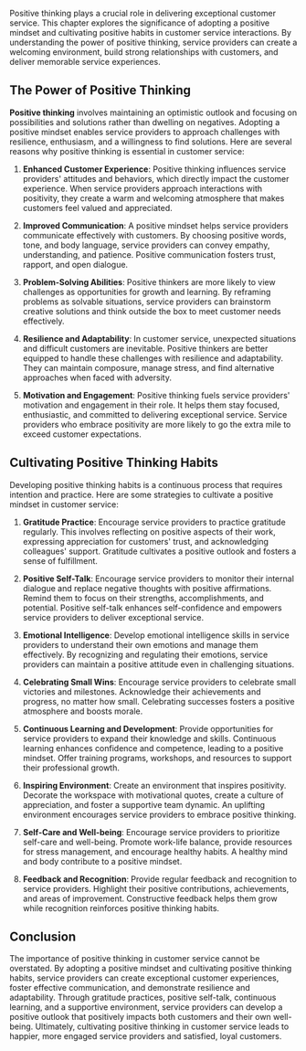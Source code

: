 
Positive thinking plays a crucial role in delivering exceptional customer service. This chapter explores the significance of adopting a positive mindset and cultivating positive habits in customer service interactions. By understanding the power of positive thinking, service providers can create a welcoming environment, build strong relationships with customers, and deliver memorable service experiences.

The Power of Positive Thinking
------------------------------

**Positive thinking** involves maintaining an optimistic outlook and focusing on possibilities and solutions rather than dwelling on negatives. Adopting a positive mindset enables service providers to approach challenges with resilience, enthusiasm, and a willingness to find solutions. Here are several reasons why positive thinking is essential in customer service:

1. **Enhanced Customer Experience**: Positive thinking influences service providers' attitudes and behaviors, which directly impact the customer experience. When service providers approach interactions with positivity, they create a warm and welcoming atmosphere that makes customers feel valued and appreciated.

2. **Improved Communication**: A positive mindset helps service providers communicate effectively with customers. By choosing positive words, tone, and body language, service providers can convey empathy, understanding, and patience. Positive communication fosters trust, rapport, and open dialogue.

3. **Problem-Solving Abilities**: Positive thinkers are more likely to view challenges as opportunities for growth and learning. By reframing problems as solvable situations, service providers can brainstorm creative solutions and think outside the box to meet customer needs effectively.

4. **Resilience and Adaptability**: In customer service, unexpected situations and difficult customers are inevitable. Positive thinkers are better equipped to handle these challenges with resilience and adaptability. They can maintain composure, manage stress, and find alternative approaches when faced with adversity.

5. **Motivation and Engagement**: Positive thinking fuels service providers' motivation and engagement in their role. It helps them stay focused, enthusiastic, and committed to delivering exceptional service. Service providers who embrace positivity are more likely to go the extra mile to exceed customer expectations.

Cultivating Positive Thinking Habits
------------------------------------

Developing positive thinking habits is a continuous process that requires intention and practice. Here are some strategies to cultivate a positive mindset in customer service:

1. **Gratitude Practice**: Encourage service providers to practice gratitude regularly. This involves reflecting on positive aspects of their work, expressing appreciation for customers' trust, and acknowledging colleagues' support. Gratitude cultivates a positive outlook and fosters a sense of fulfillment.

2. **Positive Self-Talk**: Encourage service providers to monitor their internal dialogue and replace negative thoughts with positive affirmations. Remind them to focus on their strengths, accomplishments, and potential. Positive self-talk enhances self-confidence and empowers service providers to deliver exceptional service.

3. **Emotional Intelligence**: Develop emotional intelligence skills in service providers to understand their own emotions and manage them effectively. By recognizing and regulating their emotions, service providers can maintain a positive attitude even in challenging situations.

4. **Celebrating Small Wins**: Encourage service providers to celebrate small victories and milestones. Acknowledge their achievements and progress, no matter how small. Celebrating successes fosters a positive atmosphere and boosts morale.

5. **Continuous Learning and Development**: Provide opportunities for service providers to expand their knowledge and skills. Continuous learning enhances confidence and competence, leading to a positive mindset. Offer training programs, workshops, and resources to support their professional growth.

6. **Inspiring Environment**: Create an environment that inspires positivity. Decorate the workspace with motivational quotes, create a culture of appreciation, and foster a supportive team dynamic. An uplifting environment encourages service providers to embrace positive thinking.

7. **Self-Care and Well-being**: Encourage service providers to prioritize self-care and well-being. Promote work-life balance, provide resources for stress management, and encourage healthy habits. A healthy mind and body contribute to a positive mindset.

8. **Feedback and Recognition**: Provide regular feedback and recognition to service providers. Highlight their positive contributions, achievements, and areas of improvement. Constructive feedback helps them grow while recognition reinforces positive thinking habits.

Conclusion
----------

The importance of positive thinking in customer service cannot be overstated. By adopting a positive mindset and cultivating positive thinking habits, service providers can create exceptional customer experiences, foster effective communication, and demonstrate resilience and adaptability. Through gratitude practices, positive self-talk, continuous learning, and a supportive environment, service providers can develop a positive outlook that positively impacts both customers and their own well-being. Ultimately, cultivating positive thinking in customer service leads to happier, more engaged service providers and satisfied, loyal customers.
